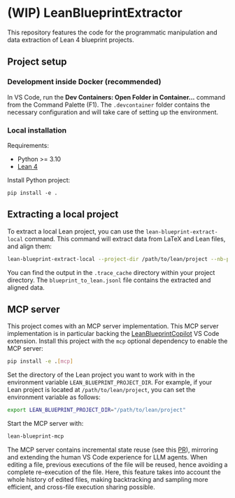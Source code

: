 # (WIP) LeanBlueprintExtractor

This repository features the code for the programmatic manipulation and data extraction of Lean 4 blueprint projects.

## Project setup

### Development inside Docker (recommended)

In VS Code, run the **Dev Containers: Open Folder in Container...** command from the Command Palette (F1). The `.devcontainer` folder contains the necessary configuration and will take care of setting up the environment.

### Local installation

Requirements:

- Python >= 3.10
- [Lean 4](https://leanprover-community.github.io/get_started.html)

Install Python project:

    pip install -e .

## Extracting a local project

To extract a local Lean project, you can use the `lean-blueprint-extract-local` command. This command will extract data from LaTeX and Lean files, and align them:

```bash
lean-blueprint-extract-local --project-dir /path/to/lean/project --nb-process 4
```

You can find the output in the `.trace_cache` directory within your project directory. The `blueprint_to_lean.jsonl` file contains the extracted and aligned data.

## MCP server

This project comes with an MCP server implementation. This MCP server implementation is in particular backing the [LeanBlueprintCopilot](https://github.com/augustepoiroux/LeanBlueprintCopilot) VS Code extension.
Install this project with the `mcp` optional dependency to enable the MCP server:

```bash
pip install -e .[mcp]
```

Set the directory of the Lean project you want to work with in the environment variable `LEAN_BLUEPRINT_PROJECT_DIR`. For example, if your Lean project is located at `/path/to/lean/project`, you can set the environment variable as follows:

```bash
export LEAN_BLUEPRINT_PROJECT_DIR="/path/to/lean/project"
```

Start the MCP server with:

```bash
lean-blueprint-mcp
```

The MCP server contains incremental state reuse (see this [PR](https://github.com/leanprover-community/repl/pull/110)), mirroring and extending the human VS Code experience for LLM agents. When editing a file, previous executions of the file will be reused, hence avoiding a complete re-execution of the file. Here, this feature takes into account the whole history of edited files, making backtracking and sampling more efficient, and cross-file execution sharing possible.
